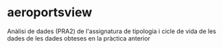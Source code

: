 # aeroportsview
Anàlisi de dades (PRA2) de l'assignatura de tipologia i cicle de vida de les dades de les dades obteses en la pràctica anterior
